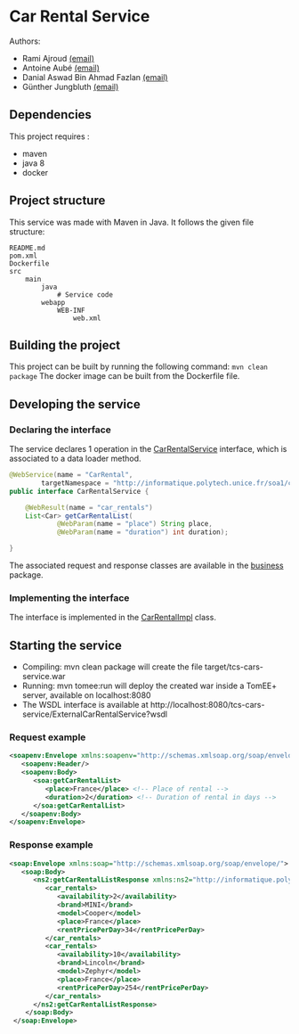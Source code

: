 # Car Rental Service
Authors: 
* Rami Ajroud [(email)](rami.ajroud@etu.unice.fr)
* Antoine Aubé [(email)](antoine.aube@etu.unice.fr)
* Danial Aswad Bin Ahmad Fazlan [(email)](danial-aswad.bin-ahmad-fazlan@etu.unice.fr)
* Günther Jungbluth [(email)](gunther.jungbluth@etu.unice.fr)

## Dependencies
This project requires :
- maven
- java 8
- docker

## Project structure
This service was made with Maven in Java. It follows the given file structure:
```
README.md
pom.xml
Dockerfile
src
    main
        java
            # Service code
        webapp
            WEB-INF
                web.xml
``` 

## Building the project
This project can be built by running the following command: `mvn clean package`
The docker image can be built from the Dockerfile file.

## Developing the service

### Declaring the interface

The service declares 1 operation in the [CarRentalService](https://github.com/scipio3000/polytech-soa/blob/develop/services/cars/src/main/java/service/CarRentalService.java) interface, which is associated to a data loader method.

```java
@WebService(name = "CarRental",
        targetNamespace = "http://informatique.polytech.unice.fr/soa1/cookbook/")
public interface CarRentalService {

    @WebResult(name = "car_rentals")
    List<Car> getCarRentalList(
            @WebParam(name = "place") String place,
            @WebParam(name = "duration") int duration);

}
```
The associated request and response classes are available in the [business](https://github.com/scipio3000/polytech-soa/tree/develop/services/cars/src/main/java/business) package.

### Implementing the interface

The interface is implemented in the [CarRentalImpl](https://github.com/scipio3000/polytech-soa/blob/develop/services/cars/src/main/java/service/CarRentalImpl.java) class.

## Starting the service

* Compiling: mvn clean package will create the file target/tcs-cars-service.war
* Running: mvn tomee:run will deploy the created war inside a TomEE+ server, available on localhost:8080
* The WSDL interface is available at http://localhost:8080/tcs-cars-service/ExternalCarRentalService?wsdl

### Request example

```xml
<soapenv:Envelope xmlns:soapenv="http://schemas.xmlsoap.org/soap/envelope/" xmlns:soa="http://informatique.polytech.unice.fr/soa/">
   <soapenv:Header/>
   <soapenv:Body>
      <soa:getCarRentalList>
         <place>France</place> <!-- Place of rental -->
         <duration>2</duration> <!-- Duration of rental in days -->
      </soa:getCarRentalList>
   </soapenv:Body>
</soapenv:Envelope>
```

### Response example

```xml
<soap:Envelope xmlns:soap="http://schemas.xmlsoap.org/soap/envelope/">
   <soap:Body>
      <ns2:getCarRentalListResponse xmlns:ns2="http://informatique.polytech.unice.fr/soa/">
         <car_rentals>
            <availability>2</availability>
            <brand>MINI</brand>
            <model>Cooper</model>
            <place>France</place>
            <rentPricePerDay>34</rentPricePerDay>
         </car_rentals>
         <car_rentals>
            <availability>10</availability>
            <brand>Lincoln</brand>
            <model>Zephyr</model>
            <place>France</place>
            <rentPricePerDay>254</rentPricePerDay>
         </car_rentals>
      </ns2:getCarRentalListResponse>
    </soap:Body>
 </soap:Envelope>
```
